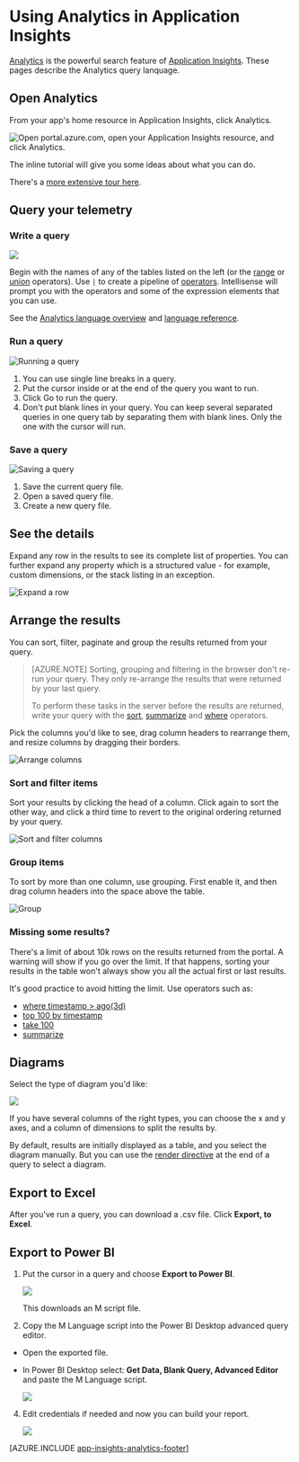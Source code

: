 <properties 
	pageTitle="Using Analytics - the powerful search tool of Application Insights | Microsoft Azure" 
	description="Using the Analytics, 
	             the powerful diagnostic search tool of Application Insights. " 
	services="application-insights" 
    documentationCenter=""
	authors="alancameronwills" 
	manager="douge"/>

<tags 
	ms.service="application-insights" 
	ms.workload="tbd" 
	ms.tgt_pltfrm="ibiza" 
	ms.devlang="na" 
	ms.topic="article" 
	ms.date="07/15/2016" 
	ms.author="awills"/>


# Using Analytics in Application Insights


[Analytics](app-insights-analytics.md) is the powerful search feature of 
[Application Insights](app-insights-overview.md). These pages describe the
 Analytics query lanquage.


## Open Analytics

From your app's home resource in Application Insights, click Analytics.

![Open portal.azure.com, open your Application Insights resource, and click Analytics.](./media/app-insights-analytics-using/001.png)

The inline tutorial will give you some ideas about what you can do.

There's a [more extensive tour here](app-insights-analytics-tour.md).

## Query your telemetry

### Write a query

![](./media/app-insights-analytics-using/150.png)

Begin with the names of any of the tables listed on the left (or the [range](app-insights-analytics-reference.md#range-operator) or [union](app-insights-analytics-reference.md#union-operator) operators). Use `|` to create a pipeline of [operators](app-insights-analytics-reference.md#queries-and-operators). Intellisense will prompt you with the operators and some of the expression elements that you can use.

See the [Analytics language overview](app-insights-analytics-tour.md) and [language reference](app-insights-analytics-reference.md).

### Run a query

![Running a query](./media/app-insights-analytics-using/130.png)

1. You can use single line breaks in a query.
2. Put the cursor inside or at the end of the query you want to run.
3. Click Go to run the query.
4. Don't put blank lines in your query. You can keep several separated queries in one query tab by separating them with blank lines. Only the one with the cursor will run.

### Save a query

![Saving a query](./media/app-insights-analytics-using/140.png)

1. Save the current query file.
2. Open a saved query file.
3. Create a new query file.


## See the details

Expand any row in the results to see its complete list of properties. You can further expand any property which is a structured value - for example, custom dimensions, or the stack listing in an exception.

![Expand a row](./media/app-insights-analytics-using/070.png)

 

## Arrange the results

You can sort, filter, paginate and group the results returned from your query.

> [AZURE.NOTE] Sorting, grouping and filtering in the browser don't re-run your query. They only re-arrange the results that were returned by your last query. 
> 
> To perform these tasks in the server before the results are returned, write your query with the [sort](app-insights-analytics-reference.md#sort-operator), [summarize](app-insights-analytics-reference.md#summarize-operator) and [where](app-insights-analytics-reference.md#where-operator) operators.

Pick the columns you'd like to see, drag column headers to rearrange them, and resize columns by dragging their borders.

![Arrange columns](./media/app-insights-analytics-using/030.png)

### Sort and filter items

Sort your results by clicking the head of a column. Click again to sort the other way, and click a third time to revert to the original ordering returned by your query.

![Sort and filter columns](./media/app-insights-analytics-using/040.png)



### Group items

To sort by more than one column, use grouping. First enable it, and then drag column headers into the space above the table.

![Group](./media/app-insights-analytics-using/060.png)



### Missing some results?

There's a limit of about 10k rows on the results returned from the portal. A warning will show if you go over the limit. If that happens, sorting your results in the table won't always show you all the actual first or last results. 

It's good practice to avoid hitting the limit. Use operators such as:

* [where timestamp > ago(3d)](app-insights-analytics-reference.md#where-operator)
* [top 100 by timestamp](app-insights-analytics-reference.md#top-operator) 
* [take 100](app-insights-analytics-reference.md#take-operator)
* [summarize ](app-insights-analytics-reference.md#summarize-operator) 



## Diagrams

Select the type of diagram you'd like:

![](./media/app-insights-analytics-using/230.png)

If you have several columns of the right types, you can choose the x and y axes, and a column of dimensions to split the results by.

By default, results are initially displayed as a table, and you select the diagram manually. But you can use the [render directive](app-insights-analytics-reference.md#render-directive) at the end of a query to select a diagram.

## Export to Excel

After you've run a query, you can download a .csv file. Click **Export, to Excel**.

## Export to Power BI

1. Put the cursor in a query and choose **Export to Power BI**.

    ![](./media/app-insights-analytics-using/240.png)

    This downloads an M script file.

3. Copy the M Language script into the Power BI Desktop advanced query editor.
 * Open the exported file.
 * In Power BI Desktop select: **Get Data, Blank Query, Advanced Editor** and paste the M Language script.

    ![](./media/app-insights-analytics-using/250.png)

4. Edit credentials if needed and now you can build your report.

    ![](./media/app-insights-analytics-using/260.png)




[AZURE.INCLUDE [app-insights-analytics-footer](../../includes/app-insights-analytics-footer.md)]

